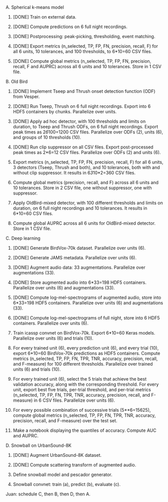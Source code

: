 A. Spherical k-means model
1. [DONE] Train on external data.

2. [DONE] Compute predictions on 6 full night recordings.

3. [DONE] Postprocessing: peak-picking, thresholding, event matching.

4. [DONE] Export metrics (n_selected, TP, FP, FN, precision, recall, F)
for all 6 units, 10 tolerances, and 100 thresholds, to 6*10=60 CSV files.

5. [DONE] Compute global metrics (n_selected, TP, FP, FN, precision, recall, F and AUPRC) across all 6 units and 10 tolerances. Store in 1 CSV file.


B. Old Bird
1. [DONE] Implement Tseep and Thrush onset detection function (ODF) from Vesper.

2. [DONE] Run Tseep, Thrush on 6 full night recordings. Export into 6 HDF5 containers by chunks. Parallelize over units.

3. [DONE] Apply ad hoc detector, with 100 thresholds and limits on duration, to Tseep and Thrush ODFs, on 6 full night recordings. Export peak times as 2*6*100=1200 CSV files. Parallelize over ODFs (2), units (6), and groups of 10 thresholds (10).

4. [DONE] Run clip suppressor on all CSV files. Export post-processed peak times as 2*6=12 CSV files. Parallelize over ODFs (2) and units (6).

5. Export metrics (n_selected, TP, FP, FN, precision, recall, F) for all 6
units, 3 detectors (Tseep, Thrush and both), and 10 tolerances, both with and without clip suppressor. It results in 6*3*10*2=360 CSV files.

6. Compute global metrics (precision, recall, and F) across all 6 units and
10 tolerances. Store in 2 CSV file, one without suppressor, one with suppressor.

6. Apply OldBird-mixed detector, with 100 different thresholds and limits
on duration, on 6 full night recordings and 10 tolerances. It results in 6*10=60 CSV files.

7. Compute global AUPRC across all 6 units for OldBird-mixed detector. Store in 1 CSV file.


C. Deep learning
1. [DONE] Generate BirdVox-70k dataset. Parallelize over units (6).

2. [DONE] Generate JAMS metadata. Parallelize over units (6).

3. [DONE] Augment audio data: 33 augmentations. Parallelize over augmentations (33).

4. [DONE] Store augmented audio into 6*33=198 HDF5 containers. Parallelize over units (6) and augmentations (33).

5. [DONE] Compute log-mel-spectrograms of augmented audio, store into 6*33=198 HDF5 containers. Parallelize over units (6) and augmentations (33).

6. [DONE] Compute log-mel-spectrograms of full night, store into 6 HDF5 containers. Parallelize over units (6).

7. Train icassp convnet on BirdVox-70k. Export 6*10=60 Keras models. Parallelize over units (6) and trials (10).

8. For every trained unit (6), every prediction unit (6), and every trial (10), export 6*10=60 BirdVox-70k predictions as HDF5 containers. Compute metrics (n_selected, TP, FP, FN, TPR, TNR, accuracy, precision, recall, and F-measure) for 100 different thresholds. Parallelize over trained units (6) and trials (10).

8. For every trained unit (6), select the 5 trials that achieve the best validation accuracy, along with the corresponding threshold. For every unit, export best five trials, per-trial threshold, and per-trial metrics (n_selected, TP, FP, FN, TPR, TNR, accuracy, precision, recall, and F-measure) in 6 CSV files. Parallelize over units (6).

9. For every possible combination of successive trials (5**6=15625), compute global metrics (n_selected, TP, FP, FN, TPR, TNR, accuracy, precision, recall, and F-measure) over the test set.

10. Make a notebook displaying the quantiles of accuracy. Compute AUC and AUPRC.


D. Snowball on UrbanSound-8K
1. [DONE] Augment UrbanSound-8K dataset.

2. [DONE] Compute scattering transform of augmented audio.

3. Define snowball model and pescador generator.

4. Snowball convnet: train (a), predict (b), evaluate (c).


Juan: schedule C, then B, then D, then A.